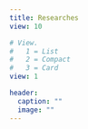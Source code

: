 ```yaml
---
title: Researches
view: 10

# View.
#   1 = List
#   2 = Compact
#   3 = Card
view: 1

header:
  caption: ""
  image: ""
---
```

